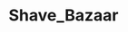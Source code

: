 ---
title: Shave_Bazaar
crosslinks:
- Wetshaving
- wicked_edge
- Frugal_Jerk
- wickedhallofshame
- Serendipity
- Wet_Shavers
---